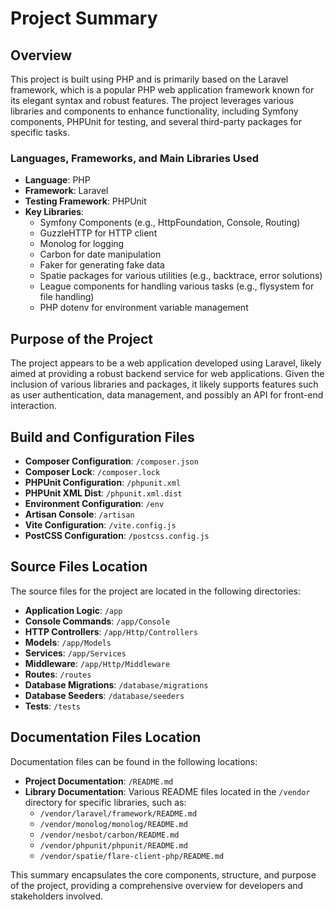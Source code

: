# Project Summary

## Overview
This project is built using PHP and is primarily based on the Laravel framework, which is a popular PHP web application framework known for its elegant syntax and robust features. The project leverages various libraries and components to enhance functionality, including Symfony components, PHPUnit for testing, and several third-party packages for specific tasks.

### Languages, Frameworks, and Main Libraries Used
- **Language**: PHP
- **Framework**: Laravel
- **Testing Framework**: PHPUnit
- **Key Libraries**:
  - Symfony Components (e.g., HttpFoundation, Console, Routing)
  - GuzzleHTTP for HTTP client
  - Monolog for logging
  - Carbon for date manipulation
  - Faker for generating fake data
  - Spatie packages for various utilities (e.g., backtrace, error solutions)
  - League components for handling various tasks (e.g., flysystem for file handling)
  - PHP dotenv for environment variable management

## Purpose of the Project
The project appears to be a web application developed using Laravel, likely aimed at providing a robust backend service for web applications. Given the inclusion of various libraries and packages, it likely supports features such as user authentication, data management, and possibly an API for front-end interaction.

## Build and Configuration Files
- **Composer Configuration**: `/composer.json`
- **Composer Lock**: `/composer.lock`
- **PHPUnit Configuration**: `/phpunit.xml`
- **PHPUnit XML Dist**: `/phpunit.xml.dist`
- **Environment Configuration**: `/env`
- **Artisan Console**: `/artisan`
- **Vite Configuration**: `/vite.config.js`
- **PostCSS Configuration**: `/postcss.config.js`

## Source Files Location
The source files for the project are located in the following directories:
- **Application Logic**: `/app`
- **Console Commands**: `/app/Console`
- **HTTP Controllers**: `/app/Http/Controllers`
- **Models**: `/app/Models`
- **Services**: `/app/Services`
- **Middleware**: `/app/Http/Middleware`
- **Routes**: `/routes`
- **Database Migrations**: `/database/migrations`
- **Database Seeders**: `/database/seeders`
- **Tests**: `/tests`

## Documentation Files Location
Documentation files can be found in the following locations:
- **Project Documentation**: `/README.md`
- **Library Documentation**: Various README files located in the `/vendor` directory for specific libraries, such as:
  - `/vendor/laravel/framework/README.md`
  - `/vendor/monolog/monolog/README.md`
  - `/vendor/nesbot/carbon/README.md`
  - `/vendor/phpunit/phpunit/README.md`
  - `/vendor/spatie/flare-client-php/README.md`

This summary encapsulates the core components, structure, and purpose of the project, providing a comprehensive overview for developers and stakeholders involved.
